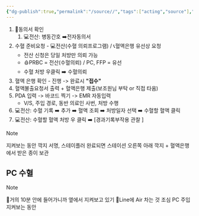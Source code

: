 ```yaml
---
{"dg-publish":true,"permalink":"/source//","tags":["acting","source"],"created":"2025-08-07T21:18:17.533+09:00","updated":"2025-08-16T13:39:50.206+09:00"}
---
```


1. 📝동의서 확인
	1. 💻전산: 병동간호 ➡️전자동의서 
2. 수혈 준비요청 - 💻전산(수혈 의뢰프로그램) / 📞혈액은행 유선상 요청 
	- 전산 신청은 당일 처방만 의뢰 가능
	- 🩸PRBC = 전산(수혈의뢰) / PC, FFP = 유선
	- 수혈 처방 우클릭 ➡️ 수혈의뢰 
3. 혈액 은행 확인 - 진행 -> 완료시 **"접수"**
4. 혈액불출요청서 출력  + 혈액은행 제출(보조원님 부탁 or 직접 타옴)
5. PDA 입력 -> 바코드 찍기 -> EMR 자동입력
	- V/S, 주입 경로, 동반 의료인 사번, 처방 수행 
6. 💻전산: 수혈 기록 ➡️ 추가 ➡️ 혈액 조회 ➡️ 처방일자 선택 ➡️ 수혈할 혈액 클릭 
7. 💻전산: 수혈할 혈액 처방 우 클릭 ➡️ [경과기록부작용 관찰 ]
>[!NOTE]
> 지켜보는 동안 깍지 서명, 스테이플러
> 완료되면 스테이션 오른쪽 아래 깍지 + 혈액은행에서 받은 종이 보관


## PC 수혈
>[!NOTE]
> 🚨거의 10분 안에 들어가니까 옆에서 지켜보고 있기
> 🚨Line에 Air 차는 것 조심
> PC 주입 지켜보는 동안 